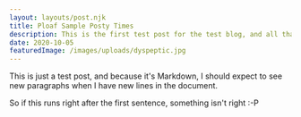 ```yaml
---
layout: layouts/post.njk
title: Ploaf Sample Posty Times
description: This is the first test post for the test blog, and all that
date: 2020-10-05
featuredImage: /images/uploads/dyspeptic.jpg
---
```

This is just a test post, and because it's Markdown, I should expect to see new paragraphs when I have new lines in the document.

So if this runs right after the first sentence, something isn't right :-P
